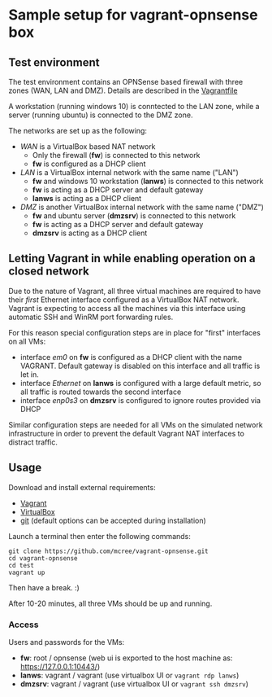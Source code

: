 # Sample setup for vagrant-opnsense box

## Test environment

The test environment contains an OPNSense based firewall
with three zones (WAN, LAN and DMZ). Details are described
in the [Vagrantfile](Vagrantfile)

A workstation (running windows 10) is conntected
to the LAN zone, while a server (running ubuntu)
is connected to the DMZ zone.

The networks are set up as the following:

* *WAN* is a VirtualBox based NAT network
  * Only the firewall (**fw**) is connected to this network
  * **fw** is configured as a DHCP client
* *LAN* is a VirtualBox internal network with the same name ("LAN")
  * **fw** and windows 10 workstation (**lanws**) is connected to
    this network
  * **fw** is acting as a DHCP server and default gateway
  * **lanws** is acting as a DHCP client
* *DMZ* is another VirtualBox internal network with the same name ("DMZ")
  * **fw** and ubuntu server (**dmzsrv**) is connected to this network
  * **fw** is acting as a DHCP server and default gateway
  * **dmzsrv** is acting as a DHCP client

## Letting Vagrant in while enabling operation on a closed network

Due to the nature of Vagrant, all three virtual machines
are required to have their _first_ Ethernet interface configured
as a VirtualBox NAT network. Vagrant is expecting to access
all the machines via this interface using automatic SSH and WinRM
port forwarding rules.

For this reason special configuration steps are in place for
"first" interfaces on all VMs:
* interface *em0* on **fw** is configured
  as a DHCP client with the name VAGRANT. Default gateway
  is disabled on this interface and all traffic is let in.
* interface *Ethernet* on **lanws** is configured with a 
  large default metric, so all traffic is routed towards
  the second interface
* interface *enp0s3* on **dmzsrv** is configured to ignore
  routes provided via DHCP

Similar configuration steps are needed for all
VMs on the simulated network infrastructure in order
to prevent the default Vagrant NAT interfaces to
distract traffic.
 
 ## Usage
 
Download and install external requirements:
 
 * [Vagrant](https://www.vagrantup.com/downloads.html)
 * [VirtualBox](https://www.virtualbox.org/wiki/Downloads)
 * [git](https://git-scm.com/downloads) (default options can be accepted during installation)
 
Launch a terminal then enter the following commands:

```shell script
git clone https://github.com/mcree/vagrant-opnsense.git
cd vagrant-opnsense
cd test
vagrant up
```

Then have a break. :)

After 10-20 minutes, all three VMs should be up and running.

### Access

Users and passwords for the VMs:

- **fw**: root / opnsense (web ui is exported to the host machine as: https://127.0.0.1:10443/)
- **lanws**: vagrant / vagrant (use virtualbox UI or ```vagrant rdp lanws```)
- **dmzsrv**: vagrant / vagrant (use virtualbox UI or ```vagrant ssh dmzsrv```)

